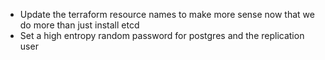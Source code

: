 * Update the terraform resource names to make more sense now that we do more
    than just install etcd
* Set a high entropy random password for postgres and the replication user
